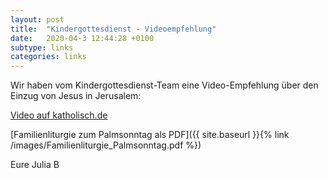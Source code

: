 ```yaml
---
layout: post
title:  "Kindergottesdienst - Videoempfehlung"
date:   2020-04-3 12:44:28 +0100
subtype: links
categories: links
---
```


Wir haben vom Kindergottesdienst-Team eine Video-Empfehlung
über den Einzug von Jesus in Jerusalem:

[Video auf katholisch.de](https://www.katholisch.de/video/24921-41-einzug-nach-jerusalem)

[Familienliturgie zum Palmsonntag als PDF]({{ site.baseurl }}{% link /images/Familienliturgie_Palmsonntag.pdf %})

Eure Julia B
